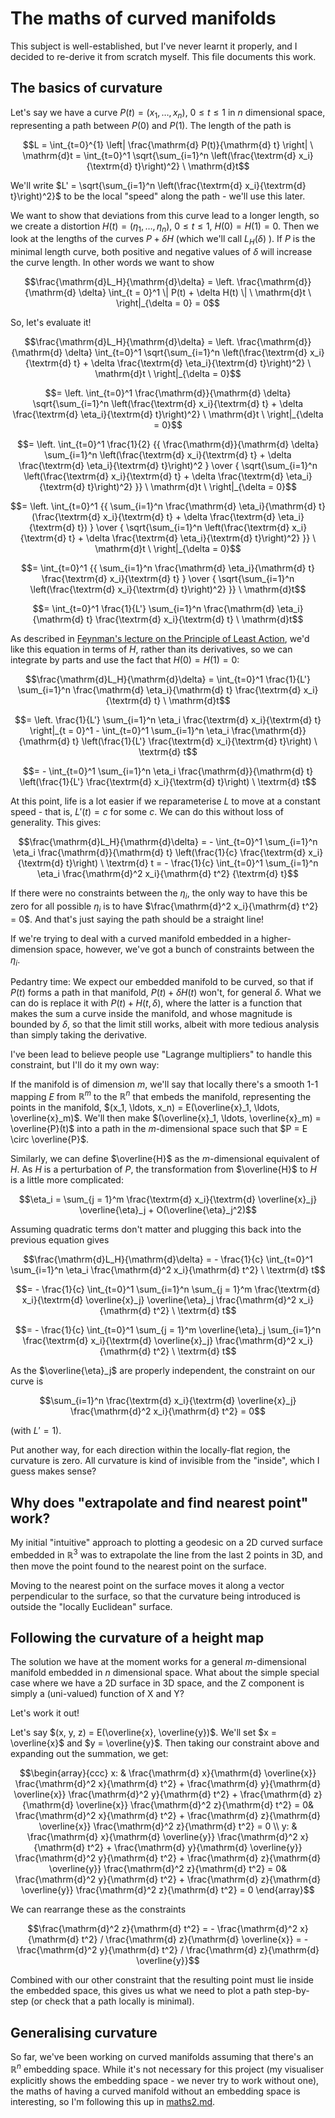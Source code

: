 # The maths of curved manifolds

This subject is well-established, but I've never learnt it properly,
and I decided to re-derive it from scratch myself. This file documents
this work.

## The basics of curvature

Let's say we have a curve $P(t) = (x_1, \ldots, x_n)$, $0 \le t \le 1$
in $n$ dimensional space, representing a path between $P(0)$ and
$P(1)$. The length of the path is

<!-- I'm using blocks as sometimes GH mis-identifies $$-delimited
maths blocks. -->

```math
L = \int_{t=0}^{1} \left| \frac{\mathrm{d} P(t)}{\mathrm{d} t}
\right| \ \mathrm{d}t = \int_{t=0}^1 \sqrt{\sum_{i=1}^n
\left(\frac{\textrm{d} x_i}{\textrm{d} t}\right)^2} \ \mathrm{d}t
```

We'll write $L' = \sqrt{\sum_{i=1}^n \left(\frac{\textrm{d}
x_i}{\textrm{d} t}\right)^2}$ to be the local "speed" along the path -
we'll use this later.

We want to show that deviations from this curve lead to a longer
length, so we create a distortion $H(t) = (\eta_1, \ldots, \eta_n)$,
$0 \le t \le 1$, $H(0) = H(1) = 0$. Then we look at the lengths of the
curves $P + \delta H$ (which we'll call $L_H(\delta)$ ). If $P$ is the
minimal length curve, both positive and negative values of $\delta$
will increase the curve length. In other words we want to show

<!-- I'd prefer eqnarray, but GH MD doesn't support it. -->

```math
\frac{\mathrm{d}L_H}{\mathrm{d}\delta} =
\left. \frac{\mathrm{d}}{\mathrm{d} \delta} \int_{t = 0}^1 \| P(t) + \delta
H(t) \| \ \mathrm{d}t \ \right|_{\delta = 0} = 0
```

So, let's evaluate it!

```math
\frac{\mathrm{d}L_H}{\mathrm{d}\delta} =
\left. \frac{\mathrm{d}}{\mathrm{d} \delta} \int_{t=0}^1
\sqrt{\sum_{i=1}^n \left(\frac{\textrm{d} x_i}{\textrm{d} t} + \delta
\frac{\textrm{d} \eta_i}{\textrm{d} t}\right)^2} \ \mathrm{d}t
\ \right|_{\delta = 0}
```

```math
= \left. \int_{t=0}^1 \frac{\mathrm{d}}{\mathrm{d} \delta}
\sqrt{\sum_{i=1}^n \left(\frac{\textrm{d} x_i}{\textrm{d} t} + \delta
\frac{\textrm{d} \eta_i}{\textrm{d} t}\right)^2} \ \mathrm{d}t
\ \right|_{\delta = 0}
```

```math
= \left. \int_{t=0}^1 \frac{1}{2} {{ \frac{\mathrm{d}}{\mathrm{d}
\delta} \sum_{i=1}^n \left(\frac{\textrm{d} x_i}{\textrm{d} t} +
\delta \frac{\textrm{d} \eta_i}{\textrm{d} t}\right)^2 } \over {
\sqrt{\sum_{i=1}^n \left(\frac{\textrm{d} x_i}{\textrm{d} t} + \delta
\frac{\textrm{d} \eta_i}{\textrm{d} t}\right)^2} }} \ \mathrm{d}t
\ \right|_{\delta = 0}
```

```math
= \left. \int_{t=0}^1 {{ \sum_{i=1}^n \frac{\mathrm{d}
\eta_i}{\mathrm{d} t} (\frac{\textrm{d} x_i}{\textrm{d} t} + \delta
\frac{\textrm{d} \eta_i}{\textrm{d} t}) } \over { \sqrt{\sum_{i=1}^n
\left(\frac{\textrm{d} x_i}{\textrm{d} t} + \delta \frac{\textrm{d}
\eta_i}{\textrm{d} t}\right)^2} }} \ \mathrm{d}t \ \right|_{\delta =
0}
```

```math
= \int_{t=0}^1 {{ \sum_{i=1}^n \frac{\mathrm{d} \eta_i}{\mathrm{d}
t} \frac{\textrm{d} x_i}{\textrm{d} t} } \over { \sqrt{\sum_{i=1}^n
\left(\frac{\textrm{d} x_i}{\textrm{d} t}\right)^2} }} \ \mathrm{d}t
```

```math
= \int_{t=0}^1 \frac{1}{L'} \sum_{i=1}^n \frac{\mathrm{d}
\eta_i}{\mathrm{d} t} \frac{\textrm{d} x_i}{\textrm{d} t} \ \mathrm{d}t
```

As described in [Feynman's lecture on the Principle of Least
Action](https://www.feynmanlectures.caltech.edu/II_19.html), we'd like
this equation in terms of $H$, rather than its derivatives, so we can
integrate by parts and use the fact that $H(0) = H(1) = 0$:

```math
\frac{\mathrm{d}L_H}{\mathrm{d}\delta} = \int_{t=0}^1 \frac{1}{L'}
\sum_{i=1}^n \frac{\mathrm{d} \eta_i}{\mathrm{d} t} \frac{\textrm{d}
x_i}{\textrm{d} t} \ \mathrm{d}t
```

```math
= \left. \frac{1}{L'} \sum_{i=1}^n \eta_i \frac{\textrm{d} x_i}{\textrm{d}
t} \right|_{t = 0}^1 - \int_{t=0}^1 \sum_{i=1}^n \eta_i
\frac{\mathrm{d}}{\mathrm{d} t} \left(\frac{1}{L'} \frac{\textrm{d}
x_i}{\textrm{d} t}\right) \ \textrm{d} t
```

```math
= - \int_{t=0}^1 \sum_{i=1}^n \eta_i \frac{\mathrm{d}}{\mathrm{d} t}
\left(\frac{1}{L'} \frac{\textrm{d} x_i}{\textrm{d} t}\right)
\ \textrm{d} t
```

At this point, life is a lot easier if we reparameterise $L$ to move
at a constant speed - that is, $L'(t) = c$ for some $c$. We can do
this without loss of generality. This gives:

```math
\frac{\mathrm{d}L_H}{\mathrm{d}\delta} = - \int_{t=0}^1 \sum_{i=1}^n
\eta_i \frac{\mathrm{d}}{\mathrm{d} t} \left(\frac{1}{c}
\frac{\textrm{d} x_i}{\textrm{d} t}\right) \ \textrm{d} t = -
\frac{1}{c} \int_{t=0}^1 \sum_{i=1}^n \eta_i \frac{\mathrm{d}^2
x_i}{\mathrm{d} t^2} {\textrm{d} t}
```

If there were no constraints between the $\eta_i$, the only way
to have this be zero for all possible $\eta_i$ is to have
$\frac{\mathrm{d}^2 x_i}{\mathrm{d} t^2} = 0$. And that's just
saying the path should be a straight line!

If we're trying to deal with a curved manifold embedded in a
higher-dimension space, however, we've got a bunch of constraints
between the $\eta_i$.

Pedantry time: We expect our embedded manifold to be curved, so that
if $P(t)$ forms a path in that manifold, $P(t) + \delta H(t)$ won't,
for general $\delta$. What we can do is replace it with $P(t) + H(t,
\delta)$, where the latter is a function that makes the sum a curve
inside the manifold, and whose magnitude is bounded by $\delta$, so
that the limit still works, albeit with more tedious analysis than
simply taking the derivative.

I've been lead to believe people use "Lagrange multipliers" to handle
this constraint, but I'll do it my own way:

If the manifold is of dimension $m$, we'll say that locally there's a
smooth 1-1 mapping $E$ from $\mathbb{R}^m$ to the $\mathbb{R}^n$ that
embeds the manifold, representing the points in the manifold, $(x_1,
\ldots, x_n) = E(\overline{x}_1, \ldots, \overline{x}_m)$. We'll then
make $(\overline{x}_1, \ldots, \overline{x}_m) = \overline{P}(t)$ into
a path in the $`m`$-dimensional space such that $P = E \circ
\overline{P}$.

Similarly, we can define $\overline{H}$ as the $`m`$-dimensional
equivalent of $H$. As $H$ is a perturbation of $P$, the transformation
from $\overline{H}$ to $H$ is a little more complicated:

```math
\eta_i = \sum_{j = 1}^m \frac{\textrm{d} x_i}{\textrm{d}
\overline{x}_j} \overline{\eta}_j + O(\overline{\eta}_j^2)
```

Assuming quadratic terms don't matter and plugging this back into the
previous equation gives

```math
\frac{\mathrm{d}L_H}{\mathrm{d}\delta} = - \frac{1}{c}
\int_{t=0}^1 \sum_{i=1}^n \eta_i \frac{\mathrm{d}^2 x_i}{\mathrm{d}
t^2} \ \textrm{d} t
```

```math
= - \frac{1}{c} \int_{t=0}^1 \sum_{i=1}^n \sum_{j = 1}^m
\frac{\textrm{d} x_i}{\textrm{d} \overline{x}_j} \overline{\eta}_j
\frac{\mathrm{d}^2 x_i}{\mathrm{d} t^2} \ \textrm{d} t
```

```math
= - \frac{1}{c} \int_{t=0}^1 \sum_{j = 1}^m \overline{\eta}_j
\sum_{i=1}^n \frac{\textrm{d} x_i}{\textrm{d} \overline{x}_j}
\frac{\mathrm{d}^2 x_i}{\mathrm{d} t^2} \ \textrm{d} t
```

As the $\overline{\eta}_j$ are properly independent, the
constraint on our curve is

```math
\sum_{i=1}^n \frac{\textrm{d} x_i}{\textrm{d} \overline{x}_j}
\frac{\mathrm{d}^2 x_i}{\mathrm{d} t^2} = 0
```

(with $L' = 1$).

Put another way, for each direction within the locally-flat region,
the curvature is zero. All curvature is kind of invisible from the
"inside", which I guess makes sense?

## Why does "extrapolate and find nearest point" work?

My initial "intuitive" approach to plotting a geodesic on a 2D curved
surface embedded in $\mathbb{R}^3$ was to extrapolate the line from
the last 2 points in 3D, and then move the point found to the nearest
point on the surface.

Moving to the nearest point on the surface moves it along a vector
perpendicular to the surface, so that the curvature being introduced
is outside the "locally Euclidean" surface.

## Following the curvature of a height map

The solution we have at the moment works for a general
$`m`$-dimensional manifold embedded in $n$ dimensional space. What
about the simple special case where we have a 2D surface in 3D space,
and the Z component is simply a (uni-valued) function of X and Y?

Let's work it out!

Let's say $(x, y, z) = E(\overline{x}, \overline{y})$. We'll set $x =
\overline{x}$ and $y = \overline{y}$. Then taking our constraint above
and expanding out the summation, we get:

```math
\begin{array}{ccc}
x: & \frac{\mathrm{d} x}{\mathrm{d} \overline{x}} \frac{\mathrm{d}^2 x}{\mathrm{d} t^2} + \frac{\mathrm{d} y}{\mathrm{d} \overline{x}} \frac{\mathrm{d}^2 y}{\mathrm{d} t^2} + \frac{\mathrm{d} z}{\mathrm{d} \overline{x}} \frac{\mathrm{d}^2 z}{\mathrm{d} t^2} = 0& \frac{\mathrm{d}^2 x}{\mathrm{d} t^2} +  \frac{\mathrm{d} z}{\mathrm{d} \overline{x}} \frac{\mathrm{d}^2 z}{\mathrm{d} t^2} = 0 \\
y: & \frac{\mathrm{d} x}{\mathrm{d} \overline{y}} \frac{\mathrm{d}^2 x}{\mathrm{d} t^2} + \frac{\mathrm{d} y}{\mathrm{d} \overline{y}} \frac{\mathrm{d}^2 y}{\mathrm{d} t^2} + \frac{\mathrm{d} z}{\mathrm{d} \overline{y}} \frac{\mathrm{d}^2 z}{\mathrm{d} t^2} = 0& \frac{\mathrm{d}^2 y}{\mathrm{d} t^2} +  \frac{\mathrm{d} z}{\mathrm{d} \overline{y}} \frac{\mathrm{d}^2 z}{\mathrm{d} t^2} = 0
\end{array}
```

We can rearrange these as the constraints

```math
\frac{\mathrm{d}^2 z}{\mathrm{d} t^2} =
- \frac{\mathrm{d}^2 x}{\mathrm{d} t^2} / \frac{\mathrm{d} z}{\mathrm{d} \overline{x}} =
- \frac{\mathrm{d}^2 y}{\mathrm{d} t^2} / \frac{\mathrm{d} z}{\mathrm{d} \overline{y}}
```

Combined with our other constraint that the resulting point must lie
inside the embedded space, this gives us what we need to plot a path
step-by-step (or check that a path locally is minimal).

## Generalising curvature

So far, we've been working on curved manifolds assuming that there's
an $\mathbb{R}^n$ embedding space. While it's not necessary for this
project (my visualiser explicitly shows the embedding space - we never
try to work without one), the maths of having a curved manifold
without an embedding space is interesting, so I'm following this up in
[maths2.md](./maths2.md).
